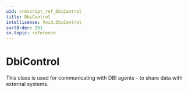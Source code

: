 ```yaml
---
uid: crmscript_ref_DbiControl
title: DbiControl
intellisense: Void.DbiControl
sortOrder: 251
so.topic: reference
---
```


# DbiControl

This class is used for communicating with DBI agents - to share data with external systems.
